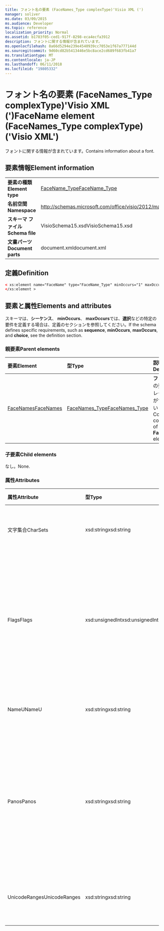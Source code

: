 ```yaml
---
title: フォント名の要素 (FaceNames_Type complexType)'Visio XML (')
manager: soliver
ms.date: 03/09/2015
ms.audience: Developer
ms.topic: reference
localization_priority: Normal
ms.assetid: b1783f05-ced1-917f-8298-eca4ecfa3912
description: フォントに関する情報が含まれています。
ms.openlocfilehash: 8a66d5294e239e4540939cc7053e1f67a777144d
ms.sourcegitcommit: 9d60cd82b5413446e5bc8ace2cd689f683fb41a7
ms.translationtype: MT
ms.contentlocale: ja-JP
ms.lasthandoff: 06/11/2018
ms.locfileid: "19805332"
---
```

# <a name="facename-element-facenamestype-complextype-visio-xml"></a><span data-ttu-id="4dd97-103">フォント名の要素 (FaceNames_Type complexType)'Visio XML (')</span><span class="sxs-lookup"><span data-stu-id="4dd97-103">FaceName element (FaceNames_Type complexType) ('Visio XML')</span></span>

<span data-ttu-id="4dd97-104">フォントに関する情報が含まれています。</span><span class="sxs-lookup"><span data-stu-id="4dd97-104">Contains information about a font.</span></span>
  
## <a name="element-information"></a><span data-ttu-id="4dd97-105">要素情報</span><span class="sxs-lookup"><span data-stu-id="4dd97-105">Element information</span></span>

|||
|:-----|:-----|
|<span data-ttu-id="4dd97-106">**要素の種類**</span><span class="sxs-lookup"><span data-stu-id="4dd97-106">**Element type**</span></span> <br/> |[<span data-ttu-id="4dd97-107">FaceName_Type</span><span class="sxs-lookup"><span data-stu-id="4dd97-107">FaceName_Type</span></span>](facename_type-complextypevisio-xml.md) <br/> |
|<span data-ttu-id="4dd97-108">**名前空間**</span><span class="sxs-lookup"><span data-stu-id="4dd97-108">**Namespace**</span></span> <br/> |http://schemas.microsoft.com/office/visio/2012/main  <br/> |
|<span data-ttu-id="4dd97-109">**スキーマ ファイル**</span><span class="sxs-lookup"><span data-stu-id="4dd97-109">**Schema file**</span></span> <br/> |<span data-ttu-id="4dd97-110">VisioSchema15.xsd</span><span class="sxs-lookup"><span data-stu-id="4dd97-110">VisioSchema15.xsd</span></span>  <br/> |
|<span data-ttu-id="4dd97-111">**文書パーツ**</span><span class="sxs-lookup"><span data-stu-id="4dd97-111">**Document parts**</span></span> <br/> |<span data-ttu-id="4dd97-112">document.xml</span><span class="sxs-lookup"><span data-stu-id="4dd97-112">document.xml</span></span>  <br/> |
   
## <a name="definition"></a><span data-ttu-id="4dd97-113">定義</span><span class="sxs-lookup"><span data-stu-id="4dd97-113">Definition</span></span>

```XML
< xs:element name="FaceName" type="FaceName_Type" minOccurs="1" maxOccurs="unbounded" >
</xs:element > 
```

## <a name="elements-and-attributes"></a><span data-ttu-id="4dd97-114">要素と属性</span><span class="sxs-lookup"><span data-stu-id="4dd97-114">Elements and attributes</span></span>

<span data-ttu-id="4dd97-115">スキーマは、**シーケンス**、 **minOccurs**、 **maxOccurs**では、**選択**などの特定の要件を定義する場合は、定義のセクションを参照してください。</span><span class="sxs-lookup"><span data-stu-id="4dd97-115">If the schema defines specific requirements, such as **sequence**, **minOccurs**, **maxOccurs**, and **choice**, see the definition section.</span></span> 
  
### <a name="parent-elements"></a><span data-ttu-id="4dd97-116">親要素</span><span class="sxs-lookup"><span data-stu-id="4dd97-116">Parent elements</span></span>

|<span data-ttu-id="4dd97-117">**要素**</span><span class="sxs-lookup"><span data-stu-id="4dd97-117">**Element**</span></span>|<span data-ttu-id="4dd97-118">**型**</span><span class="sxs-lookup"><span data-stu-id="4dd97-118">**Type**</span></span>|<span data-ttu-id="4dd97-119">**説明**</span><span class="sxs-lookup"><span data-stu-id="4dd97-119">**Description**</span></span>|
|:-----|:-----|:-----|
|[<span data-ttu-id="4dd97-120">FaceNames</span><span class="sxs-lookup"><span data-stu-id="4dd97-120">FaceNames</span></span>](facenames-element-visiodocument_type-complextypevisio-xml.md) <br/> |[<span data-ttu-id="4dd97-121">FaceNames_Type</span><span class="sxs-lookup"><span data-stu-id="4dd97-121">FaceNames_Type</span></span>](facenames_type-complextypevisio-xml.md) <br/> |<span data-ttu-id="4dd97-122">**フォント名**の要素のコレクションが含まれています。</span><span class="sxs-lookup"><span data-stu-id="4dd97-122">Contains a collection of **FaceName** elements.</span></span>  <br/> |
   
### <a name="child-elements"></a><span data-ttu-id="4dd97-123">子要素</span><span class="sxs-lookup"><span data-stu-id="4dd97-123">Child elements</span></span>

<span data-ttu-id="4dd97-124">なし。</span><span class="sxs-lookup"><span data-stu-id="4dd97-124">None.</span></span>
  
### <a name="attributes"></a><span data-ttu-id="4dd97-125">属性</span><span class="sxs-lookup"><span data-stu-id="4dd97-125">Attributes</span></span>

|<span data-ttu-id="4dd97-126">**属性**</span><span class="sxs-lookup"><span data-stu-id="4dd97-126">**Attribute**</span></span>|<span data-ttu-id="4dd97-127">**型**</span><span class="sxs-lookup"><span data-stu-id="4dd97-127">**Type**</span></span>|<span data-ttu-id="4dd97-128">**必須**</span><span class="sxs-lookup"><span data-stu-id="4dd97-128">**Required**</span></span>|<span data-ttu-id="4dd97-129">**説明**</span><span class="sxs-lookup"><span data-stu-id="4dd97-129">**Description**</span></span>|<span data-ttu-id="4dd97-130">**使用可能な値**</span><span class="sxs-lookup"><span data-stu-id="4dd97-130">**Possible values**</span></span>|
|:-----|:-----|:-----|:-----|:-----|
|<span data-ttu-id="4dd97-131">文字集合</span><span class="sxs-lookup"><span data-stu-id="4dd97-131">CharSets</span></span>  <br/> |<span data-ttu-id="4dd97-132">xsd:string</span><span class="sxs-lookup"><span data-stu-id="4dd97-132">xsd:string</span></span>  <br/> |<span data-ttu-id="4dd97-133">省略可能</span><span class="sxs-lookup"><span data-stu-id="4dd97-133">optional</span></span>  <br/> |<span data-ttu-id="4dd97-134">サポートされている文字のフォントを設定します。</span><span class="sxs-lookup"><span data-stu-id="4dd97-134">The supported character sets of the font.</span></span>  <br/> |<span data-ttu-id="4dd97-135">Xsd:string の値を入力します。</span><span class="sxs-lookup"><span data-stu-id="4dd97-135">Values of the xsd:string type.</span></span>  <br/> |
|<span data-ttu-id="4dd97-136">Flags</span><span class="sxs-lookup"><span data-stu-id="4dd97-136">Flags</span></span>  <br/> |<span data-ttu-id="4dd97-137">xsd:unsignedInt</span><span class="sxs-lookup"><span data-stu-id="4dd97-137">xsd:unsignedInt</span></span>  <br/> |<span data-ttu-id="4dd97-138">省略可能</span><span class="sxs-lookup"><span data-stu-id="4dd97-138">optional</span></span>  <br/> |<span data-ttu-id="4dd97-139">次に示すフラグ: フォント、デフォルトのフォント、アジア言語のフォント、複雑なフォント、縦書きフォント、およびフォントの種類がありません。</span><span class="sxs-lookup"><span data-stu-id="4dd97-139">Flags that indicate the following: missing font, default font, asian font, complex font, vertical font, and font type.</span></span>  <br/> |<span data-ttu-id="4dd97-140">Xsd:unsignedInt の値を入力します。</span><span class="sxs-lookup"><span data-stu-id="4dd97-140">Values of the xsd:unsignedInt type.</span></span>  <br/> |
|<span data-ttu-id="4dd97-141">NameU</span><span class="sxs-lookup"><span data-stu-id="4dd97-141">NameU</span></span>  <br/> |<span data-ttu-id="4dd97-142">xsd:string</span><span class="sxs-lookup"><span data-stu-id="4dd97-142">xsd:string</span></span>  <br/> |<span data-ttu-id="4dd97-143">必須</span><span class="sxs-lookup"><span data-stu-id="4dd97-143">required</span></span>  <br/> |<span data-ttu-id="4dd97-144">Utf-16 Unicode 文字列のフォントの名前。</span><span class="sxs-lookup"><span data-stu-id="4dd97-144">The name of the font as a UTF-16 Unicode string.</span></span>  <br/> ||
|<span data-ttu-id="4dd97-145">Panos</span><span class="sxs-lookup"><span data-stu-id="4dd97-145">Panos</span></span>  <br/> |<span data-ttu-id="4dd97-146">xsd:string</span><span class="sxs-lookup"><span data-stu-id="4dd97-146">xsd:string</span></span>  <br/> |<span data-ttu-id="4dd97-147">省略可能</span><span class="sxs-lookup"><span data-stu-id="4dd97-147">optional</span></span>  <br/> |<span data-ttu-id="4dd97-148">フォントの panose 署名します。</span><span class="sxs-lookup"><span data-stu-id="4dd97-148">The panose signature for the font.</span></span> <span data-ttu-id="4dd97-149">Panose は、その視覚的特性に基づくに分類されている書体の分類システムです。</span><span class="sxs-lookup"><span data-stu-id="4dd97-149">Panose is a classification system for typefaces that categorizes them based upon their visual characteristics.</span></span>  <br/> |<span data-ttu-id="4dd97-150">Xsd:string の値を入力します。</span><span class="sxs-lookup"><span data-stu-id="4dd97-150">Values of the xsd:string type.</span></span>  <br/> |
|<span data-ttu-id="4dd97-151">UnicodeRanges</span><span class="sxs-lookup"><span data-stu-id="4dd97-151">UnicodeRanges</span></span>  <br/> |<span data-ttu-id="4dd97-152">xsd:string</span><span class="sxs-lookup"><span data-stu-id="4dd97-152">xsd:string</span></span>  <br/> |<span data-ttu-id="4dd97-153">省略可能</span><span class="sxs-lookup"><span data-stu-id="4dd97-153">optional</span></span>  <br/> |<span data-ttu-id="4dd97-154">フォントのサポートされている Unicode の範囲です。</span><span class="sxs-lookup"><span data-stu-id="4dd97-154">The supported Unicode ranges of the font.</span></span>  <br/> |<span data-ttu-id="4dd97-155">Xsd:string の値を入力します。</span><span class="sxs-lookup"><span data-stu-id="4dd97-155">Values of the xsd:string type.</span></span>  <br/> |
   


